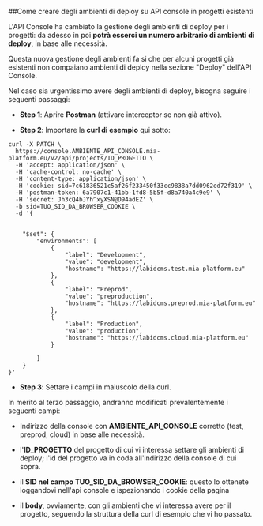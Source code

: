 ##Come creare degli ambienti di deploy su API console in progetti esistenti

L'API Console ha cambiato la gestione degli ambienti di deploy per i progetti: da adesso in poi **potrà esserci un numero arbitrario di ambienti di deploy**, in base alle necessità.

Questa nuova gestione degli ambienti fa si che per alcuni progetti già esistenti non compaiano ambienti di deploy nella sezione "Deploy" dell'API Console.

Nel caso sia urgentissimo avere degli ambienti di deploy, bisogna seguire i seguenti passaggi:

* **Step 1**: Aprire **Postman** (attivare interceptor se non già attivo).

* **Step 2**: Importare la **curl di esempio** qui sotto:

```
curl -X PATCH \
  https://console.AMBIENTE_API_CONSOLE.mia-platform.eu/v2/api/projects/ID_PROGETTO \
  -H 'accept: application/json' \
  -H 'cache-control: no-cache' \
  -H 'content-type: application/json' \
  -H 'cookie: sid=7c61836521c5af26f233450f33cc9838a7dd0962ed72f319' \
  -H 'postman-token: 6a7907c1-41bb-1fd8-5b5f-d8a740a4c9e9' \
  -H 'secret: Jh3cQ4bJYh^xyXSN@D94adEZ' \
  -b sid=TUO_SID_DA_BROWSER_COOKIE \
  -d '{


	"$set": {
		"environments": [
			{
				"label": "Development",
				"value": "development",
				"hostname": "https://labidcms.test.mia-platform.eu"
			},
			{
				"label": "Preprod",
				"value": "preproduction",
				"hostname": "https://labidcms.preprod.mia-platform.eu"
			},
			{
				"label": "Production",
				"value": "production",
				"hostname": "https://labidcms.cloud.mia-platform.eu"
			}

		]
	}
}'
```

* **Step 3**: Settare i campi in maiuscolo della curl.


In merito al terzo passaggio, andranno modificati prevalentemente i seguenti campi:

* Indirizzo della console con **AMBIENTE_API_CONSOLE** corretto (test, preprod, cloud) in base alle necessità.

* l'**ID_PROGETTO** del progetto di cui vi interessa settare gli ambienti di deploy; l'id del progetto va in coda all'indirizzo della console di cui sopra.

* il **SID nel campo TUO_SID_DA_BROWSER_COOKIE**: questo lo ottenete loggandovi nell'api console e ispezionando i cookie della pagina

* il **body**, ovviamente, con gli ambienti che vi interessa avere per il progetto, seguendo la struttura della curl di esempio che vi ho passato.
